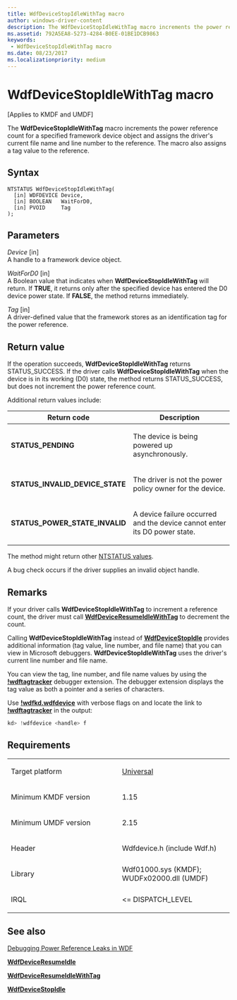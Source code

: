 ```yaml
---
title: WdfDeviceStopIdleWithTag macro
author: windows-driver-content
description: The WdfDeviceStopIdleWithTag macro increments the power reference count for a specified framework device object and assigns the driver's current file name and line number to the reference. The macro also assigns a tag value to the reference.
ms.assetid: 792A5EA8-5273-4284-B0EE-01BE1DCB9863
keywords:
 - WdfDeviceStopIdleWithTag macro
ms.date: 08/23/2017
ms.localizationpriority: medium
---
```


# WdfDeviceStopIdleWithTag macro


\[Applies to KMDF and UMDF\]

The **WdfDeviceStopIdleWithTag** macro increments the power reference count for a specified framework device object and assigns the driver's current file name and line number to the reference. The macro also assigns a tag value to the reference.

Syntax
------

```ManagedCPlusPlus
NTSTATUS WdfDeviceStopIdleWithTag(
  [in] WDFDEVICE Device,
  [in] BOOLEAN   WaitForD0,
  [in] PVOID     Tag
);
```

Parameters
----------

*Device* \[in\]  
A handle to a framework device object.

*WaitForD0* \[in\]  
A Boolean value that indicates when **WdfDeviceStopIdleWithTag** will return. If **TRUE**, it returns only after the specified device has entered the D0 device power state. If **FALSE**, the method returns immediately.

*Tag* \[in\]  
A driver-defined value that the framework stores as an identification tag for the power reference.

Return value
------------

If the operation succeeds, **WdfDeviceStopIdleWithTag** returns STATUS_SUCCESS. If the driver calls **WdfDeviceStopIdleWithTag** when the device is in its working (D0) state, the method returns STATUS_SUCCESS, but does not increment the power reference count.

Additional return values include:

<table>
<colgroup>
<col width="50%" />
<col width="50%" />
</colgroup>
<thead>
<tr class="header">
<th>Return code</th>
<th>Description</th>
</tr>
</thead>
<tbody>
<tr class="odd">
<td><strong>STATUS_PENDING</strong></td>
<td><p>The device is being powered up asynchronously.</p></td>
</tr>
<tr class="even">
<td><strong>STATUS_INVALID_DEVICE_STATE</strong></td>
<td><p>The driver is not the power policy owner for the device.</p></td>
</tr>
<tr class="odd">
<td><strong>STATUS_POWER_STATE_INVALID</strong></td>
<td><p>A device failure occurred and the device cannot enter its D0 power state.</p></td>
</tr>
</tbody>
</table>

 

The method might return other [NTSTATUS values](https://msdn.microsoft.com/library/windows/hardware/ff557697).

A bug check occurs if the driver supplies an invalid object handle.

Remarks
-------

If your driver calls **WdfDeviceStopIdleWithTag** to increment a reference count, the driver must call [**WdfDeviceResumeIdleWithTag**](wdfdeviceresumeidlewithtag.md) to decrement the count.

Calling **WdfDeviceStopIdleWithTag** instead of [**WdfDeviceStopIdle**](https://msdn.microsoft.com/library/windows/hardware/ff546921) provides additional information (tag value, line number, and file name) that you can view in Microsoft debuggers. **WdfDeviceStopIdleWithTag** uses the driver's current line number and file name.

You can view the tag, line number, and file name values by using the [**!wdftagtracker**](https://msdn.microsoft.com/library/windows/hardware/ff566126) debugger extension. The debugger extension displays the tag value as both a pointer and a series of characters.

Use [**!wdfkd.wdfdevice**](https://msdn.microsoft.com/library/windows/hardware/ff565703) with verbose flags on and locate the link to [**!wdftagtracker**](https://msdn.microsoft.com/library/windows/hardware/ff566126) in the output:

```cpp
kd> !wdfdevice <handle> f 
```

Requirements
------------

<table>
<colgroup>
<col width="50%" />
<col width="50%" />
</colgroup>
<tbody>
<tr class="odd">
<td><p>Target platform</p></td>
<td><a href="http://go.microsoft.com/fwlink/p/?linkid=531356" data-raw-source="[Universal](http://go.microsoft.com/fwlink/p/?linkid=531356)">Universal</a></td>
</tr>
<tr class="even">
<td><p>Minimum KMDF version</p></td>
<td><p>1.15</p></td>
</tr>
<tr class="odd">
<td><p>Minimum UMDF version</p></td>
<td><p>2.15</p></td>
</tr>
<tr class="even">
<td><p>Header</p></td>
<td>Wdfdevice.h (include Wdf.h)</td>
</tr>
<tr class="odd">
<td><p>Library</p></td>
<td>Wdf01000.sys (KMDF);
WUDFx02000.dll (UMDF)</td>
</tr>
<tr class="even">
<td><p>IRQL</p></td>
<td><p>&lt;= DISPATCH_LEVEL</p></td>
</tr>
</tbody>
</table>

## See also


[Debugging Power Reference Leaks in WDF](https://msdn.microsoft.com/library/windows/hardware/dn965441)

[**WdfDeviceResumeIdle**](https://msdn.microsoft.com/library/windows/hardware/ff546838)

[**WdfDeviceResumeIdleWithTag**](wdfdeviceresumeidlewithtag.md)

[**WdfDeviceStopIdle**](https://msdn.microsoft.com/library/windows/hardware/ff546921)

 

 






